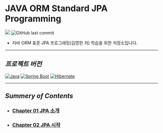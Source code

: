 # JAVA ORM Standard JPA Programming
![](https://img.shields.io/badge/start%20date%20%20-25.01.15-green?style=flat-square&logo=start) ![GitHub last commit](https://img.shields.io/github/last-commit/hee9841/jpa-orm-standard-java-programing?style=flat-square)
- 자바 ORM 표준 JPA 프로그래밍(김영한 저) 학습을 위한 저장소입니다.
---
## *프로젝트 버전*
[![Java](https://img.shields.io/badge/Java_21-C17000?style=for-the-badge&logo=OpenJDK&logoColor=white)]() 
[![Spring Boot](https://img.shields.io/badge/Spring_Boot_3.4.1-60B030?style=for-the-badge&logo=Spring%20Boot&logoColor=white)]()
[![Hibernate](https://img.shields.io/badge/Hibernate_6.6.4-59666C?style=for-the-badge&logo=hibernate&logoColor=fff)]()

---
## *Summery of Contents*
- ### [Chapter 01 JPA 소개]( https://github.com/hee9841/jpa-orm-standard-java-programing/tree/master/summary/ch01 )
- ### [Chapter 02 JPA 시작]( https://github.com/hee9841/jpa-orm-standard-java-programing/tree/master/summary/ch02 )

